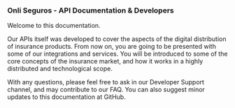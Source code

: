 ### Onli Seguros - API Documentation & Developers

Welcome to this documentation.

Our APIs itself was developed to cover the aspects of the digital distribution of insurance products. From now on, 
you are going to be presented with some of our integrations and services. You will be introduced to some of the core concepts 
of the insurance market, and how it works in a highly distributed and technological scope.

With any questions, please feel free to ask in our Developer Support channel, and may contribute to our FAQ. 
You can also suggest minor updates to this documentation at GitHub.
